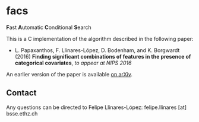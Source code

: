 # facs

**F**ast **A**utomatic **C**onditional **S**earch

This is a C implementation of the algorithm described in the following paper:

* L. Papaxanthos, F. Llinares-López,  D. Bodenham, and K. Borgwardt (2016)
**Finding significant combinations of features in the presence of categorical covariates**, _to appear at NIPS 2016_

An earlier version of the paper is available [on arXiv](http://front.math.ucdavis.edu/1508.05803).


## Contact 

Any questions can be directed to Felipe Llinares-López: felipe.llinares [at] bsse.ethz.ch  


